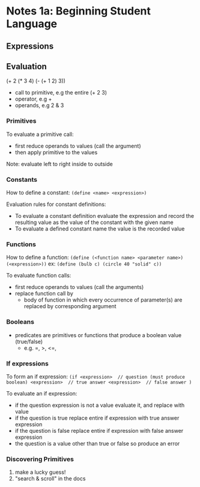 # Notes 1a: Beginning Student Language

## Expressions

## Evaluation

(+ 2 (* 3 4) (- (+ 1 2) 3))

- call to primitive,  e.g the entire (+ 2 3)
- operator, e.g +
- operands, e.g 2 & 3

### Primitives

To evaluate a primitive call:

- first reduce operands to values (call the argument)
- then apply primitive to the values

Note:
evaluate left to right
inside to outside

### Constants

How to define a constant:
`(define <name> <expression>)`

Evaluation rules for constant definitions:

- To evaluate a constant definition evaluate the expression and record the
resulting value as the value of the constant with the given name
- To evaluate a defined constant name the value is the recorded value

### Functions

How to define a function:
`(define (<function name> <parameter name>) (<expression>))`
ex: `(define (bulb c) (circle 40 "solid" c))`

To evaluate function calls:

- first reduce operands to values (call the arguments)
- replace function call by
  - body of function in which every occurrence of
    parameter(s) are replaced by corresponding argument

### Booleans

- predicates are primitives or functions that produce a boolean value (true/false)
  - e.g. =, >, <=,

### If expressions

To form an if expression:
`(if <expression>  // question (must produce boolean)
     <expression>  // true answer
     <expression>  // false answer
 )`

 To evaluate an if expression:

- if the question expression is not a value evaluate it, and replace with value
- if the question is true replace entire if expression with true answer expression
- if the question is false replace entire if expression with false answer expression
- the question is a value other than true or false so produce an error

### Discovering Primitives

1. make a lucky guess!
2. "search & scroll" in the docs
